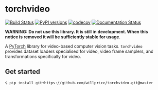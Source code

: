 # torchvideo
[![Build Status](https://travis-ci.org/willprice/torchvideo.svg?branch=master)](https://travis-ci.org/willprice/torchvideo)
[![PyPI versions](https://img.shields.io/pypi/pyversions/torchvideo.svg)](https://pypi.org/project/torchvideo/)
[![codecov](https://codecov.io/gh/willprice/torchvideo/branch/master/graph/badge.svg)](https://codecov.io/gh/willprice/torchvideo)
[![Documentation Status](https://readthedocs.org/projects/torchvideo/badge/?version=latest)](https://torchvideo.readthedocs.io/en/latest/?badge=latest)


**WARNING: Do not use this library. It is still in development. When this notice is 
removed it will be sufficiently stable for usage.**

A [PyTorch](https://pytorch.org/) library for video-based computer vision tasks. `torchvideo` provides 
dataset loaders specialised for video, video frame samplers, and transformations specifically for video.

## Get started

```bash
$ pip install git+https://github.com/willprice/torchvideo.git@master
```


